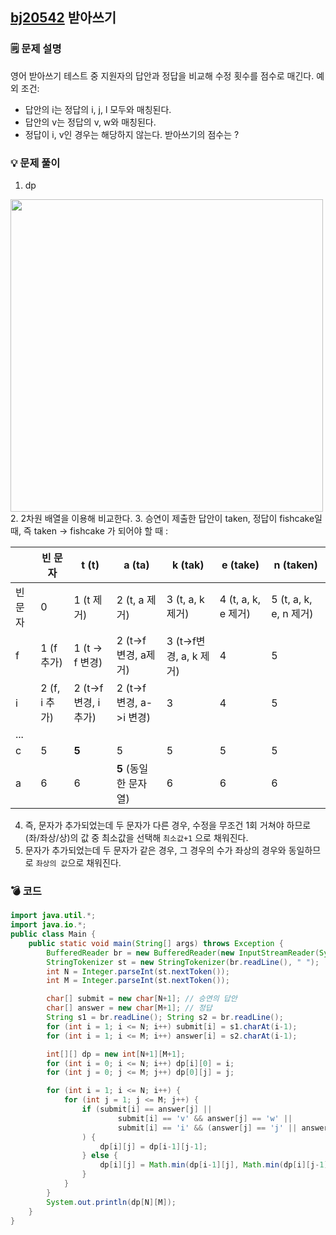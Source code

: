 ## [bj20542](https://www.acmicpc.net/problem/20542) 받아쓰기
### 🗒️ 문제 설명
영어 받아쓰기 테스트 중 지원자의 답안과 정답을 비교해 수정 횟수를 점수로 매긴다.
예외 조건:
- 답안의 i는 정답의 i, j, l 모두와 매칭된다.
- 답안의 v는 정답의 v, w와 매칭된다.
- 정답이 i, v인 경우는 해당하지 않는다.
받아쓰기의 점수는 ?
### 💡 문제 풀이
1. dp
<img src="https://i.imgur.com/bR9MGoT.jpeg" width=500/>
2. 2차원 배열을 이용해 비교한다.
3.  승연이 제출한 답안이 taken, 정답이 fishcake일 때, 즉 taken -> fishcake 가 되어야 할 때 :

|      | 빈 문자        | t (t)             | a (ta)               | k (tak)             | e (take)          | n (taken)            |
| ---- | ----------- | ----------------- | -------------------- | ------------------- | ----------------- | -------------------- |
| 빈 문자 | 0           | 1 (t 제거)          | 2 (t, a 제거)          | 3 (t, a, k 제거)      | 4 (t, a, k, e 제거) | 5 (t, a, k, e, n 제거) |
| f    | 1 (f 추가)    | 1 (t -> f 변경)     | 2 (t->f 변경, a제거)     | 3 (t->f변경, a, k 제거) | 4                 | 5                    |
| i    | 2 (f, i 추가) | 2 (t->f 변경, i 추가) | 2 (t->f 변경, a->i 변경) | 3                   | 4                 | 5                    |
| ...  |             |                   |                      |                     |                   |                      |
| c    | 5           | **5**             | 5                    | 5                   | 5                 | 5                    |
| a    | 6           | 6                 | **5** (동일한 문자열)      | 6                   | 6                 | 6                    |
4. 즉, 문자가 추가되었는데 두 문자가 다른 경우, 수정을 무조건 1회 거쳐야 하므로 (좌/좌상/상)의 값 중 최소값을 선택해 `최소값+1` 으로 채워진다. 
5. 문자가 추가되었는데 두 문자가 같은 경우, 그 경우의 수가 좌상의 경우와 동일하므로 `좌상의 값`으로 채워진다.
### 💣 코드
```java
import java.util.*;
import java.io.*;
public class Main {
    public static void main(String[] args) throws Exception {
        BufferedReader br = new BufferedReader(new InputStreamReader(System.in));
        StringTokenizer st = new StringTokenizer(br.readLine(), " ");
        int N = Integer.parseInt(st.nextToken());
        int M = Integer.parseInt(st.nextToken());

        char[] submit = new char[N+1]; // 승연의 답안
        char[] answer = new char[M+1]; // 정답
        String s1 = br.readLine(); String s2 = br.readLine();
        for (int i = 1; i <= N; i++) submit[i] = s1.charAt(i-1);
        for (int i = 1; i <= M; i++) answer[i] = s2.charAt(i-1);

        int[][] dp = new int[N+1][M+1];
        for (int i = 0; i <= N; i++) dp[i][0] = i;
        for (int j = 0; j <= M; j++) dp[0][j] = j;

        for (int i = 1; i <= N; i++) {
            for (int j = 1; j <= M; j++) {
                if (submit[i] == answer[j] ||
                        submit[i] == 'v' && answer[j] == 'w' ||
                        submit[i] == 'i' && (answer[j] == 'j' || answer[j] == 'l')
                ) {
                    dp[i][j] = dp[i-1][j-1];
                } else {
                    dp[i][j] = Math.min(dp[i-1][j], Math.min(dp[i][j-1], dp[i-1][j-1])) + 1;
                }
            }
        }
        System.out.println(dp[N][M]);
    }
}

```
